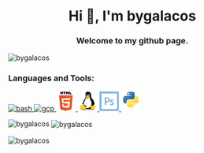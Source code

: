 <h1 align="center">Hi 👋, I'm bygalacos</h1>
<h3 align="center">Welcome to my github page.</h3>

<p align="left"> <img src="https://komarev.com/ghpvc/?username=bygalacos&label=Profile%20views&color=0e75b6&style=flat" alt="bygalacos" /> </p>


<h3 align="left">Languages and Tools:</h3>
<p align="left"> <a href="https://www.gnu.org/software/bash/" target="_blank"> <img src="https://www.vectorlogo.zone/logos/gnu_bash/gnu_bash-icon.svg" alt="bash" width="40" height="40"/> </a> <a href="https://cloud.google.com" target="_blank"> <img src="https://www.vectorlogo.zone/logos/google_cloud/google_cloud-icon.svg" alt="gcp" width="40" height="40"/> </a> <a href="https://www.w3.org/html/" target="_blank"> <img src="https://raw.githubusercontent.com/devicons/devicon/master/icons/html5/html5-original-wordmark.svg" alt="html5" width="40" height="40"/> </a> <a href="https://www.linux.org/" target="_blank"> <img src="https://raw.githubusercontent.com/devicons/devicon/master/icons/linux/linux-original.svg" alt="linux" width="40" height="40"/> </a> <a href="https://www.photoshop.com/en" target="_blank"> <img src="https://raw.githubusercontent.com/devicons/devicon/master/icons/photoshop/photoshop-line.svg" alt="photoshop" width="40" height="40"/> </a> <a href="https://www.python.org" target="_blank"> <img src="https://raw.githubusercontent.com/devicons/devicon/master/icons/python/python-original.svg" alt="python" width="40" height="40"/> </a> </p>

<p><img align="left" src="https://github-readme-stats.vercel.app/api/top-langs?username=bygalacos&show_icons=true&locale=en&layout=compact" alt="bygalacos" /></p>

<p>&nbsp;<img align="center" src="https://github-readme-stats.vercel.app/api?username=bygalacos&show_icons=true&locale=en" alt="bygalacos" /></p>

<p><img align="center" src="https://github-readme-streak-stats.herokuapp.com/?user=bygalacos&" alt="bygalacos" /></p>
